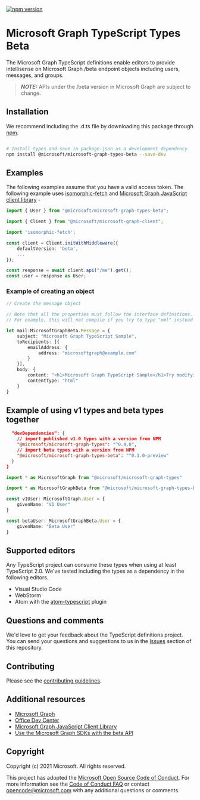[![npm version](https://badge.fury.io/js/%40microsoft%2Fmicrosoft-graph-types-beta.svg)](https://badge.fury.io/js/%40microsoft%2Fmicrosoft-graph-types-beta)

# Microsoft Graph TypeScript Types Beta
The Microsoft Graph TypeScript definitions enable editors to provide intellisense on Microsoft Graph /beta endpoint objects including users, messages, and groups.

> **_NOTE:_**  APIs under the /beta version in Microsoft Graph are subject to change.

## Installation

We recommend including the .d.ts file by downloading this package through [npm](https://www.npmjs.com/).

```bash

# Install types and save in package.json as a development dependency
npm install @microsoft/microsoft-graph-types-beta --save-dev

```

## Examples
The following examples assume that you have a valid access token. The following example uses [isomorphic-fetch](https://www.npmjs.com/package/isomorphic-fetch) and  [Microsoft Graph JavaScript client library](https://github.com/microsoftgraph/msgraph-sdk-javascript) -

```typescript
import { User } from "@microsoft/microsoft-graph-types-beta";

import { Client } from "@microsoft/microsoft-graph-client";

import 'isomorphic-fetch';

const client = Client.initWithMiddleware({
	defaultVersion: 'beta',
	...
});

const response = await client.api("/me").get();
const user = response as User;
```

### Example of creating an object
```typescript
// Create the message object

// Note that all the properties must follow the interface definitions.
// For example, this will not compile if you try to type "xml" instead of "html" for contentType.

let mail:MicrosoftGraphBeta.Message = {
    subject: "Microsoft Graph TypeScript Sample",
    toRecipients: [{
        emailAddress: {
            address: "microsoftgraph@example.com"
        }
    }],
    body: {
        content: "<h1>Microsoft Graph TypeScript Sample</h1>Try modifying the sample",
        contentType: "html"
    }
}
```

## Example of using v1 types and beta types together
```json
  "devDependencies": {
    // import published v1.0 types with a version from NPM
    "@microsoft/microsoft-graph-types": "^0.4.0",
    // import beta types with a version from NPM
    "@microsoft/microsoft-graph-types-beta": "^0.1.0-preview"
  }
}
```

```typescript
import * as MicrosoftGraph from "@microsoft/microsoft-graph-types"

import * as MicrosoftGraphBeta from "@microsoft/microsoft-graph-types-beta"

const v1User: MicrosoftGraph.User = {
	givenName: "V1 User"
}

const betaUser: MicrosoftGraphBeta.User = {
	givenName: "Beta User"
}

```

## Supported editors
Any TypeScript project can consume these types when using at least TypeScript 2.0.  We've tested including the types as a dependency in the following editors.
* Visual Studio Code
* WebStorm
* Atom with the [atom-typescript](https://atom.io/packages/atom-typescript) plugin

## Questions and comments

We'd love to get your feedback about the TypeScript definitions project. You can send your questions and suggestions to us in the [Issues](https://github.com/microsoftgraph/msgraph-beta-typescript-typings/issues) section of this repository.

## Contributing
Please see the [contributing guidelines](CONTRIBUTING.md).

## Additional resources

* [Microsoft Graph](https://graph.microsoft.io)
* [Office Dev Center](http://dev.office.com/)
* [Microsoft Graph JavaScript Client Library](https://github.com/microsoftgraph/msgraph-sdk-javascript)
* [Use the Microsoft Graph SDKs with the beta API](https://docs.microsoft.com/en-us/graph/sdks/use-beta?tabs=CS)

## Copyright
Copyright (c) 2021 Microsoft. All rights reserved.

This project has adopted the [Microsoft Open Source Code of Conduct](https://opensource.microsoft.com/codeofconduct/). For more information see the [Code of Conduct FAQ](https://opensource.microsoft.com/codeofconduct/faq/) or contact [opencode@microsoft.com](mailto:opencode@microsoft.com) with any additional questions or comments.
